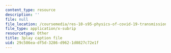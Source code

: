 ```yaml
---
content_type: resource
description: ''
file: null
file_location: /coursemedia/res-10-s95-physics-of-covid-19-transmission-fall-2020/29c586eadf5d3286d9621d0827c72e1f_IJyboHTpBws.srt
file_type: application/x-subrip
resourcetype: Other
title: 3play caption file
uid: 29c586ea-df5d-3286-d962-1d0827c72e1f
---
```

